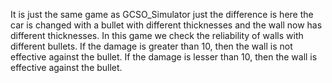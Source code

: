 It is just the same game as GCSO_Simulator just the difference is here the car is changed with a bullet with different thicknesses and the wall now has different thicknesses. In this game we check the reliability of walls with different bullets. If the damage is greater than 10, then the wall is not effective against the bullet. If the damage is lesser than 10, then the wall is effective against the bullet.
